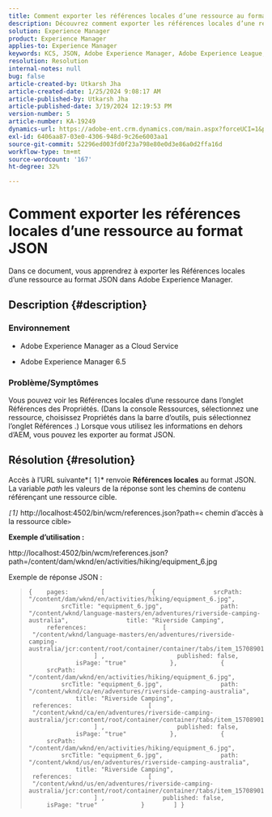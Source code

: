 ```yaml
---
title: Comment exporter les références locales d’une ressource au format JSON
description: Découvrez comment exporter les références locales d’une ressource au format JSON dans Adobe Experience Manager
solution: Experience Manager
product: Experience Manager
applies-to: Experience Manager
keywords: KCS, JSON, Adobe Experience Manager, Adobe Experience League, Propriétés, AEM
resolution: Resolution
internal-notes: null
bug: false
article-created-by: Utkarsh Jha
article-created-date: 1/25/2024 9:08:17 AM
article-published-by: Utkarsh Jha
article-published-date: 3/19/2024 12:19:53 PM
version-number: 5
article-number: KA-19249
dynamics-url: https://adobe-ent.crm.dynamics.com/main.aspx?forceUCI=1&pagetype=entityrecord&etn=knowledgearticle&id=4ccfb441-61bb-ee11-a569-6045bd006b3d
exl-id: 6406aa87-03e0-4306-948d-9c26e6003aa1
source-git-commit: 52296ed003fd0f23a798e80e0d3e86a0d2ffa16d
workflow-type: tm+mt
source-wordcount: '167'
ht-degree: 32%

---
```


# Comment exporter les références locales d’une ressource au format JSON


Dans ce document, vous apprendrez à exporter les Références locales d’une ressource au format JSON dans Adobe Experience Manager.

## Description {#description}


### <b>Environnement</b>

- Adobe Experience Manager as a Cloud Service


- Adobe Experience Manager 6.5


### <b>Problème/Symptômes</b>

Vous pouvez voir les Références locales d’une ressource dans l’onglet Références des Propriétés. (Dans la console Ressources, sélectionnez une ressource, choisissez Propriétés dans la barre d’outils, puis sélectionnez l’onglet Références .) Lorsque vous utilisez les informations en dehors d’AEM, vous pouvez les exporter au format JSON.


## Résolution {#resolution}


Accès à l’URL suivante*`[` 1`]`* renvoie <b>Références locales</b> au format JSON. La variable *path* les valeurs de la réponse sont les chemins de contenu référençant une ressource cible.

*`[`1`]`<b>* </b>http://localhost:4502/bin/wcm/references.json?path=`<` chemin d’accès à la ressource cible`>`



<b>Exemple d’utilisation :</b>

http://localhost:4502/bin/wcm/references.json?path=/content/dam/wknd/en/activities/hiking/equipment_6.jpg

Exemple de réponse JSON :


> ```
> {    pages:         [             {                srcPath: "/content/dam/wknd/en/activities/hiking/equipment_6.jpg",                srcTitle: "equipment_6.jpg",                path: "/content/wknd/language-masters/en/adventures/riverside-camping-australia",                title: "Riverside Camping",                references:                     [                         "/content/wknd/language-masters/en/adventures/riverside-camping-australia/jcr:content/root/container/container/tabs/item_1570890147607/par0/image/fileReference"                    ] ,                    published: false,                    isPage: "true"            },            {                srcPath: "/content/dam/wknd/en/activities/hiking/equipment_6.jpg",                srcTitle: "equipment_6.jpg",                path: "/content/wknd/ca/en/adventures/riverside-camping-australia",                title: "Riverside Camping",                references:                     [                         "/content/wknd/ca/en/adventures/riverside-camping-australia/jcr:content/root/container/container/tabs/item_1570890147607/par0/image/fileReference"                    ] ,                    published: false,                    isPage: "true"            },            {                srcPath: "/content/dam/wknd/en/activities/hiking/equipment_6.jpg",                srcTitle: "equipment_6.jpg",                path: "/content/wknd/us/en/adventures/riverside-camping-australia",                title: "Riverside Camping",                references:                     [                         "/content/wknd/us/en/adventures/riverside-camping-australia/jcr:content/root/container/container/tabs/item_1570890147607/par0/image/fileReference"                    ] ,                published: false,                isPage: "true"            }        ] }
> ```

